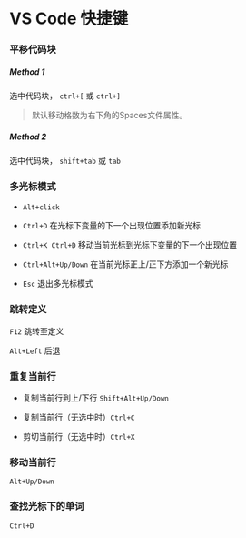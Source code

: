 # VS Code 快捷键

### 平移代码块

##### Method 1

选中代码块， `ctrl+[` 或 `ctrl+]`

> 默认移动格数为右下角的Spaces文件属性。

##### Method 2

选中代码块， `shift+tab` 或 `tab`



### 多光标模式

* `Alt+click`
* `Ctrl+D`  在光标下变量的下一个出现位置添加新光标
* `Ctrl+K Ctrl+D` 移动当前光标到光标下变量的下一个出现位置
* `Ctrl+Alt+Up/Down`  在当前光标正上/正下方添加一个新光标

* `Esc` 退出多光标模式



### 跳转定义

`F12` 跳转至定义

`Alt+Left` 后退



### 重复当前行

* 复制当前行到上/下行 `Shift+Alt+Up/Down`

* 复制当前行（无选中时）`Ctrl+C`
* 剪切当前行（无选中时）`Ctrl+X`



### 移动当前行

`Alt+Up/Down`



### 查找光标下的单词

`Ctrl+D`